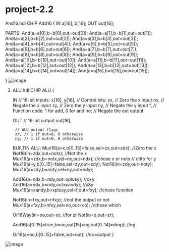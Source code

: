 # project-2.2
And16.hdl
CHIP Add16 {
    IN a[16], b[16];
    OUT out[16];

  PARTS:
  	And(a=a[0],b=b[0],out=out[0]);
  	And(a=a[1],b=b[1],out=out[1]);
  	And(a=a[2],b=b[2],out=out[2]);
  	And(a=a[3],b=b[3],out=out[3]);
  	And(a=a[4],b=b[4],out=out[4]);
  	And(a=a[5],b=b[5],out=out[5]);
  	And(a=a[6],b=b[6],out=out[6]);
  	And(a=a[7],b=b[7],out=out[7]);
  	And(a=a[8],b=b[8],out=out[8]);
  	And(a=a[9],b=b[9],out=out[9]);
  	And(a=a[10],b=b[10],out=out[10]);
  	And(a=a[11],b=b[11],out=out[11]);
  	And(a=a[12],b=b[12],out=out[12]);
  	And(a=a[13],b=b[13],out=out[13]);
  	And(a=a[14],b=b[14],out=out[14]);
  	And(a=a[15],b=b[15],out=out[15]);

    
}
![image](https://github.com/user-attachments/assets/0a82d491-593e-4b84-bcbc-3070139dd3a8)

3. ALU.hdl
CHIP ALU {

    IN  // 16-bit inputs:
        x[16], y[16],
        // Control bits:
        zx, // Zero the x input
        nx, // Negate the x input
        zy, // Zero the y input
        ny, // Negate the y input
        f,  // Function code: 1 for add, 0 for and
        no; // Negate the out output

    OUT // 16-bit output
        out[16],

        // ALU output flags
        zr, // 1 if out=0, 0 otherwise
        ng; // 1 if out<0, 0 otherwise

    BUILTIN ALU;
    Mux16(a=x,b[0..15]=false,sel=zx,out=zdx); //Zero the x
    Not16(in=zdx,out=notx);                  //Not the x
    Mux16(a=zdx,b=notx,sel=nx,out=ndx);      //chose x or notx
    // ditto for y
    Mux16(a=y,b[0..15]=false,sel=zy,out=zdy);
    Not16(in=zdy,out=noty);
    Mux16(a=zdy,b=noty,sel=ny,out=ndy);
    
    Add16(a=ndx,b=ndy,out=xplusy); //x+y
    And16(a=ndx,b=ndy,out=xandy);  //x&y
    Mux16(a=xandy,b=xplusy,sel=f,out=fxy);  //chose function
    
    Not16(in=fxy,out=nfxy);      //not the output or not
    Mux16(a=fxy,b=nfxy,sel=no,out=oo);  //chose which
    
    
    Or16Way(in=oo,out=o);  //for zr
    Not(in=o,out=zr);
    
    And16(a[0..15]=true,b=oo,out[15]=ng,out[0..14]=drop); //ng
    
    Or16(a=oo,b[0..15]=false,out=out); //oo=output
    }

![image](https://github.com/user-attachments/assets/bd8f57bd-6cb1-41af-8c8d-52128b1b0638)

